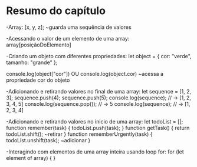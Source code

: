 # Resumo do capítulo

-Array: [x, y, z]; ~guarda uma sequência de valores

-Acessando o valor de um elemento de uma array:
    array[posiçãoDoElemento]

-Criando um objeto com diferentes propriedades:
    let object = {
        cor: "verde",
        tamanho: "grande"
    }; 

   console.log(object["cor"]) OU console.log(object.cor) ~acessa a propriedade cor do objeto

-Adicionando e retirando valores no final de uma array: 
    let sequence = [1, 2, 3];
    sequence.push(4);
    sequence.push(5);
    console.log(sequence);
    // → [1, 2, 3, 4, 5]
    console.log(sequence.pop());
    // → 5
    console.log(sequence);
    // → [1, 2, 3, 4]

-Adicionando e retirando valores no inicio de uma array:
    let todoList = [];
    function remember(task) {
        todoList.push(task);
    }
    function getTask() {
        return todoList.shift(); ~retirar
    }
    function rememberUrgently(task) {
        todoList.unshift(task); ~adicionar
    }

-Interagindo com elementos de uma array inteira usando loop for:
    for (let element of array) {
    }
